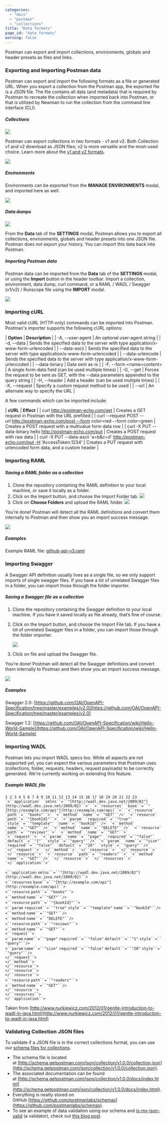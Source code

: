 ```yaml
---
categories:
  - "docs"
  - "postman"
  - "collections"
title: "Data formats"
page_id: "data_formats"
warning: false
---
```



Postman can export and import collections, environments, globals and header presets as files and links.

### Exporting and Importing Postman data

Postman can export and import the following formats as a file or generated URL. When you export a collection from the Postman app, the exported file is a JSON file. The file contains all data (and metadata) that is required by Postman to recreate the collection when imported back into Postman, or that is utilized by Newman to run the collection from the command line interface (CLI).

##### **Collections**

![](https://s3.amazonaws.com/postman-static-getpostman-com/postman-docs/59163827.png)

Postman can export collections in two formats - v1 and v2\. Both Collection v1 and v2 download as JSON files; v2 is more versatile and the most-used choice. Learn more about the [v1 and v2 formats](http://blog.getpostman.com/2015/06/05/travelogue-of-postman-collection-format-v2/). 

![](https://s3.amazonaws.com/postman-static-getpostman-com/postman-docs/59163839.png)

##### **Environments**

Environments can be exported from the **MANAGE ENVIRONMENTS** modal, and imported here as well.

![](https://s3.amazonaws.com/postman-static-getpostman-com/postman-docs/59163851.png)

##### **Data dumps**

![](https://s3.amazonaws.com/postman-static-getpostman-com/postman-docs/59163867.png)

From the **Data** tab of the **SETTINGS** modal, Postman allows you to export all collections, environments, globals and header presets into one JSON file. Postman does not export your history. You can import this data back into Postman.

##### **Importing Postman data**

Postman data can be imported from the **Data** tab of the **SETTINGS** modal, or using the **Import** button in the header toolbar. Import a collection, environment, data dump, curl command, or a RAML / WADL / Swagger (v1/v2) / Runscope file using the **IMPORT** modal.

![](https://s3.amazonaws.com/postman-static-getpostman-com/postman-docs/59163883.png)

### Importing cURL

Most valid cURL (HTTP-only) commands can be imported into Postman. Postman's importer supports the following cURL options:

| **Option**    | **Description**  |
| -A, --user-agent <string> | An optional user-agent string |
| -d, --data <string>   | Sends the specified data to the server with type application/x-www-form-urlencoded |
| --data-ascii <string>   | Sends the specified data to the server with type application/x-www-form-urlencoded |
| --data-urlencode <string>   | Sends the specified data to the server with type application/x-www-form-urlencoded |
| --data-binary <string>   | Data sent as-is |
| -F, --form <name=content>   | A single form-data field (can be used multiple times) |
| -G, --get   | Forces the request to be sent as GET, with the --data parameters appended to the query string |
| -H, --header <string>  | Add a header (can be used multiple times) |
| -X, --request <string>  | Specify a custom request method to be used |
| --url <string>  | An alternate way to specify the URL |

A few commands which can be imported include:

| **cURL**     | **Effect**  |
| curl http://postman-echo.com/get | Creates a GET request in Postman with the URL prefilled |
| curl --request POST --url http://postman-echo.com/post --form color=red --form color=green | Creates a POST request with a multivalue form data row |
| curl -X PUT --data-binary hello http://postman-echo.com/put | Creates a POST request with raw data |
| curl -X PUT --data-ascii 'a=b&c=d' http://postman-echo.com/put -H 'AccessToken:1234' | Creates a PUT request with urlencoded form data, and a custom header |

### Importing RAML

##### **Saving a RAML folder as a collection**

   1.  Clone the repository containing the RAML definition to your local machine, or save it locally as a folder.
   2.  Click on the Import button, and choose the Import Folder tab. 
      [![](https://www.getpostman.com/img/v1/docs/importing_folders/importing_folders_1.png)](https://www.getpostman.com/img/v1/docs/importing_folders/importing_folders_1.png)
   3.  Click on **Choose Folders** and upload the RAML folder.
      [![](https://www.getpostman.com/img/v1/docs/importing_folders/importing_folders_2.png)](https://www.getpostman.com/img/v1/docs/importing_folders/importing_folders_2.png)
    
   You’re done! Postman will detect all the RAML definitions and convert them internally to Postman and then show you an import success message.
    
   [![](https://www.getpostman.com/img/v1/docs/importing_folders/importing_folders_3.png)](https://www.getpostman.com/img/v1/docs/importing_folders/importing_folders_3.png)

##### **Examples**

Example RAML file: [github-api-v3.raml](https://postmanlabs.atlassian.net/wiki/download/attachments/58461880/github-api-v3.raml?version=1&modificationDate=1490779044966&cacheVersion=1&api=v2)

### Importing Swagger

A Swagger API definition usually lives as a single file, so we only support imports of single swagger files. If you have a lot of unrelated Swagger files in a folder, you can import those through the folder importer.

##### **Saving a Swagger file as a collection**

   1.  Clone the repository containing the Swagger definition to your local machine. If you have it saved locally as file already, that’s fine of course.  

   2.  Click on the Import button, and choose the Import File tab. If you have a lot of unrelated Swagger files in a folder, you can import those through the folder importer. 

        [![](https://www.getpostman.com/img/v1/docs/importing_folders/importing_folders_1.png)](https://www.getpostman.com/img/v1/docs/importing_folders/importing_folders_1.png)

   3.  Click on file and upload the Swagger file.

You’re done! Postman will detect all the Swagger definitions and convert them internally to Postman and then show you an import success message.

[![](https://www.getpostman.com/img/v1/docs/importing_folders/importing_folders_3.png)](https://www.getpostman.com/img/v1/docs/importing_folders/importing_folders_3.png)

##### **Examples**

Swagger 2.0: [https://github.com/OAI/OpenAPI-Specification/tree/master/examples/v2.0](https://github.com/OAI/OpenAPI-Specification/tree/master/examples/v2.0)

Swagger 1.2: [https://github.com/OAI/OpenAPI-Specification/wiki/Hello-World-Sample](https://github.com/OAI/OpenAPI-Specification/wiki/Hello-World-Sample)

### Importing WADL

Postman lets you import WADL specs too. While all aspects are not supported yet, you can expect the various parameters that Postman uses (collections, folder, requests, headers, request payloads) to be correctly generated. We're currently working on extending this feature.

##### **Example WADL file**

```
1 2 3 4 5 6 7 8 9 10 11 12 13 14 15 16 17 18 19 20 21 22 23	`<``application` `xmlns``=``"[http://wadl.dev.java.net/2009/02"](http://wadl.dev.java.net/2009/02)``>` `<``resources` `base``=``"[http://example.com/api"](http://example.com/api)``>` `<``resource` `path``=``"books"``>` `<``method` `name``=``"GET"``/>` `<``resource` `path``=``"{bookId}"``>` `<``param` `required``=``"true"` `style``=``"template"` `name``=``"bookId"``/>` `<``method` `name``=``"GET"``/>` `<``method` `name``=``"DELETE"``/>` `<``resource` `path``=``"reviews"``>` `<``method` `name``=``"GET"``>` `<``request``>` `<``param` `name``=``"page"` `required``=``"false"` `default``=``"1"` `style``=``"query"``/>` `<``param` `name``=``"size"` `required``=``"false"` `default``=``"20"` `style``=``"query"``/>` `</``request``>` `</``method``>` `</``resource``>` `</``resource``>` `</``resource``>` `<``resource` `path``=``"readers"``>` `<``method` `name``=``"GET"``/>` `</``resource``>` `</``resources``>` `</``application``>`
```

`<``application` `xmlns``=``"[http://wadl.dev.java.net/2009/02"](http://wadl.dev.java.net/2009/02)``>`  
`<``resources` `base``=``"[http://example.com/api"](http://example.com/api)``>`  
`<``resource` `path``=``"books"``>`  
`<``method` `name``=``"GET"``/>`  
`<``resource` `path``=``"{bookId}"``>`  
`<``param` `required``=``"true"` `style``=``"template"` `name``=``"bookId"``/>`  
`<``method` `name``=``"GET"``/>`  
`<``method` `name``=``"DELETE"``/>`  
`<``resource` `path``=``"reviews"``>`  
`<``method` `name``=``"GET"``>`  
`<``request``>`  
`<``param` `name``=``"page"` `required``=``"false"` `default``=``"1"` `style``=``"query"``/>`  
`<``param` `name``=``"size"` `required``=``"false"` `default``=``"20"` `style``=``"query"``/>`  
`</``request``>`  
`</``method``>`  
`</``resource``>`  
`</``resource``>`  
`</``resource``>`  
`<``resource` `path``=``"readers"``>`  
`<``method` `name``=``"GET"``/>`  
`</``resource``>`  
`</``resources``>`  
`</``application``>`

Taken from [http://www.nurkiewicz.com/2012/01/gentle-introduction-to-wadl-in-java.html](http://www.nurkiewicz.com/2012/01/gentle-introduction-to-wadl-in-java.html)

### Validating Collection JSON files

To validate if a JSON file is in the correct collections format, you can use our [schema files for collections](http://schema.getpostman.com/).

* The schema file is located at [http://schema.getpostman.com/json/collection/v1.0.0/collection.json](http://schema.getpostman.com/json/collection/v1.0.0/collection.json).
* The associated documentation can be found at [http://schema.getpostman.com/json/collection/v1.0.0/docs/index.html](http://schema.getpostman.com/json/collection/v1.0.0/docs/index.html).
* Everything is neatly stored on GitHub [https://github.com/postmanlabs/schemas](https://github.com/postmanlabs/schemas).
* To see an example of data validation using our schema and [is-my-json-valid](https://github.com/mafintosh/is-my-json-valid) (a validator), check out [this blog post](http://blog.getpostman.com/2015/07/02/introducing-postman-collection-format-schema/).
